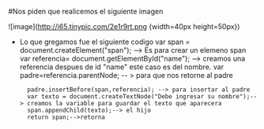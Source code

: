 #Nos piden que realicemos el siguiente imagen

![image](http://i65.tinypic.com/2e1r9rt.png {width=40px height=50px})

- Lo que gregamos fue el siguiente codigo
	var span = document.createElement("span"); --> Es para crear un elemeno span
        var referencia= document.getElementById("name"); --> creamos una referencia despues de id "name" este caso es del nombre.
        var padre=referencia.parentNode; -- > para que nos retorne al padre

        padre.insertBefore(span,referencia); --> para insertar al padre
        var texto = document.createTextNode("Debe ingresar su nombre");--> creamos la variable para guardar el texto que aparecera
        span.appendChild(texto);--> el hijo
        return span;-->retorna
